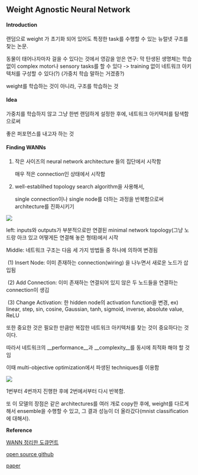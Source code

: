## Weight Agnostic Neural Network



#### Introduction  



랜덤으로 weight 가 초기화 되어 있어도 특정한 task를 수행할 수 있는 뉴럴넷 구조를 찾는 논문.  

동물이 태어나자마자 걸을 수 있다는 것에서 영감을 얻은 연구: 막 탄생된 생명체는 학습 없이 complex motor나 sensory tasks를 할 수 있다 -> training 없이 네트워크 아키텍처를 구성할 수 있다(?) (가중치 학습 말하는 거겠죵?)

weight를 학습하는 것이 아니라, 구조를 학습하는 것   





#### Idea  

가중치를 학습하지 않고 그냥 한번 랜덤하게 설정한 후에, 네트워크 아키텍처를 탐색함으로써 

좋은 퍼포먼스를 내고자 하는 것



#### Finding WANNs   

1. 작은 사이즈의 neural network architecture 들의 집단에서 시작함    

   매우 적은 connection인 상태에서 시작함  

2. well-establihed topology search algorithm을 사용해서,

   single connection이나 single node를 더하는 과정을 반복함으로써 architecture를 진화시키기  





![](C:\Users\USER\Documents\GitHub\2019_Autumn_Algorithm_Trading\WANN\image2.png) 



left: inputs와 outputs가 부분적으로만 연결된 minimal network topology(그냥 노드랑 아크 있고 어떻게든 연결해 놓은 형태)에서 시작    

Middle: 네트워크 구조는 다음 세 가지 방법들 중 하나에 의하여 변경됨    

​				(1) Insert Node: 이미 존재하는 connection(wiring) 을 나누면서 새로운 노드가 삽입됨

​				(2) Add Connection: 이미 존재하는 연결되어 있지 않은 두 노드들을 연결하는 connection이 생김

​				(3) Change Activation: 한 hidden node의 activation function을 변경, ex) linear, step, sin, cosine, 					  Gaussian, tanh, sigmoid, inverse, absolute value, ReLU     



또한 중요한 것은 필요한 만큼만 복잡한 네트워크 아키텍처를 찾는 것이 중요하다는 것이다. 

따라서 네트워크의 __performance__과 __complexity__를 동시에 최적화 해야 할 것임  

이때 multi-objective optimization에서 파생된 techniques를 이용함    



![](C:\Users\USER\Documents\GitHub\2019_Autumn_Algorithm_Trading\WANN\image8.png)   



1번부터 4번까지 진행한 후에 2번에서부터 다시 반복함.  







또 이 모델의 장점은 같은 architectures를 여러 개로 copy한 후에, weight를 다르게 해서 ensemble을 수행할 수 있고, 그 결과 성능이 더 올라갔다(mnist classification에 대해서).  









__Reference__

[WANN 정리한 도큐먼트](<https://towardsdatascience.com/weight-agnostic-neural-networks-fce8120ee829>)    

[open source github](<https://github.com/google/brain-tokyo-workshop/tree/master/WANNRelease>)    

[paper](<https://arxiv.org/pdf/1906.04358.pdf>)   

